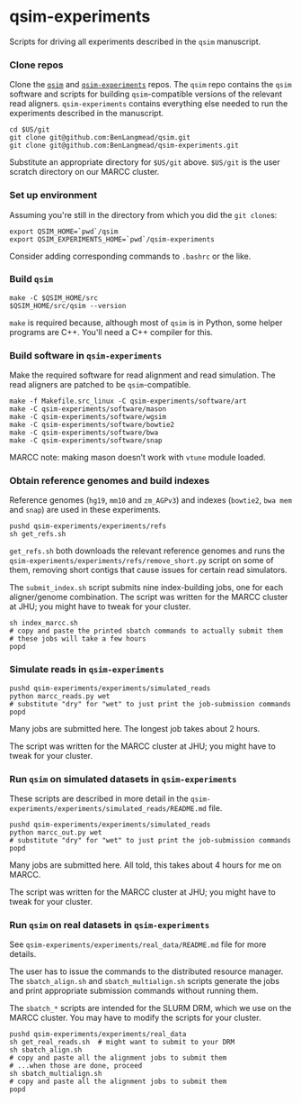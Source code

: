 # qsim-experiments

Scripts for driving all experiments described in the `qsim` manuscript.

### Clone repos

Clone the [`qsim`](https://github.com/BenLangmead/qsim) and [`qsim-experiments`](https://github.com/BenLangmead/qsim-experiments) repos.  The `qsim` repo contains the `qsim` software and scripts for building `qsim`-compatible versions of the relevant read aligners.  `qsim-experiments` contains everything else needed to run the experiments described in the manuscript.

```
cd $US/git
git clone git@github.com:BenLangmead/qsim.git
git clone git@github.com:BenLangmead/qsim-experiments.git
```

Substitute an appropriate directory for `$US/git` above.  `$US/git` is the user scratch directory on our MARCC cluster.

### Set up environment

Assuming you're still in the directory from which you did the `git clone`s:

```
export QSIM_HOME=`pwd`/qsim
export QSIM_EXPERIMENTS_HOME=`pwd`/qsim-experiments
```

Consider adding corresponding commands to `.bashrc` or the like.

### Build `qsim`

```
make -C $QSIM_HOME/src
$QSIM_HOME/src/qsim --version
```

`make` is required because, although most of `qsim` is in Python, some helper programs are C++.  You'll need a C++ compiler for this.

### Build software in `qsim-experiments`

Make the required software for read alignment and read simulation.  The read aligners are patched to be `qsim`-compatible.

```
make -f Makefile.src_linux -C qsim-experiments/software/art
make -C qsim-experiments/software/mason
make -C qsim-experiments/software/wgsim
make -C qsim-experiments/software/bowtie2
make -C qsim-experiments/software/bwa
make -C qsim-experiments/software/snap
```

MARCC note: making mason doesn’t work with `vtune` module loaded.

### Obtain reference genomes and build indexes

Reference genomes (`hg19`, `mm10` and `zm_AGPv3`) and indexes (`bowtie2`, `bwa mem` and `snap`) are used in these experiments.

```
pushd qsim-experiments/experiments/refs
sh get_refs.sh
```

`get_refs.sh` both downloads the relevant reference genomes and runs the `qsim-experiments/experiments/refs/remove_short.py` script on some of them, removing short contigs that cause issues for certain read simulators.

The `submit_index.sh` script submits nine index-building jobs, one for each aligner/genome combination.  The script was written for the MARCC cluster at JHU; you might have to tweak for your cluster.

```
sh index_marcc.sh
# copy and paste the printed sbatch commands to actually submit them
# these jobs will take a few hours
popd
```

### Simulate reads in `qsim-experiments`

```
pushd qsim-experiments/experiments/simulated_reads
python marcc_reads.py wet
# substitute "dry" for "wet" to just print the job-submission commands
popd
```

Many jobs are submitted here.  The longest job takes about 2 hours.

The script was written for the MARCC cluster at JHU; you might have to tweak for your cluster.

### Run `qsim` on simulated datasets in `qsim-experiments`

These scripts are described in more detail in the `qsim-experiments/experiments/simulated_reads/README.md` file.

```
pushd qsim-experiments/experiments/simulated_reads
python marcc_out.py wet
# substitute "dry" for "wet" to just print the job-submission commands
popd
```

Many jobs are submitted here.  All told, this takes about 4 hours for me on MARCC.

The script was written for the MARCC cluster at JHU; you might have to tweak for your cluster.

### Run `qsim` on real datasets in `qsim-experiments`

See `qsim-experiments/experiments/real_data/README.md` file for more details.

The user has to issue the commands to the distributed resource manager.  The `sbatch_align.sh` and `sbatch_multialign.sh` scripts generate the jobs and print appropriate submission commands without running them.

The `sbatch_*` scripts are intended for the SLURM DRM, which we use on the MARCC cluster.  You may have to modify the scripts for your cluster.

```
pushd qsim-experiments/experiments/real_data
sh get_real_reads.sh  # might want to submit to your DRM
sh sbatch_align.sh
# copy and paste all the alignment jobs to submit them
# ...when those are done, proceed
sh sbatch_multialign.sh
# copy and paste all the alignment jobs to submit them
popd
```
